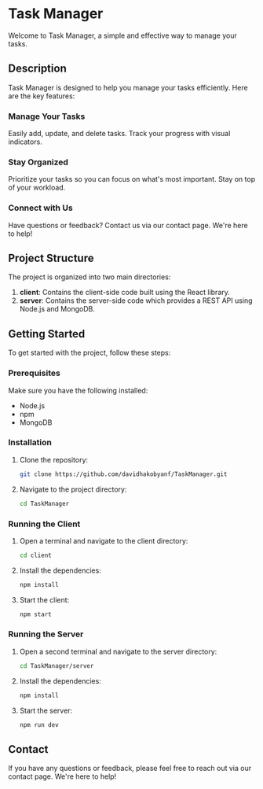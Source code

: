 # Task Manager

Welcome to Task Manager, a simple and effective way to manage your tasks.

## Description

Task Manager is designed to help you manage your tasks efficiently. Here are the key features:

### Manage Your Tasks
Easily add, update, and delete tasks. Track your progress with visual indicators.

### Stay Organized
Prioritize your tasks so you can focus on what's most important. Stay on top of your workload.

### Connect with Us
Have questions or feedback? Contact us via our contact page. We're here to help!

## Project Structure

The project is organized into two main directories:

1. **client**: Contains the client-side code built using the React library.
2. **server**: Contains the server-side code which provides a REST API using Node.js and MongoDB.

## Getting Started

To get started with the project, follow these steps:

### Prerequisites

Make sure you have the following installed:
- Node.js
- npm
- MongoDB

### Installation

1. Clone the repository:
    ```sh
    git clone https://github.com/davidhakobyanf/TaskManager.git
    ```
2. Navigate to the project directory:
    ```sh
    cd TaskManager
    ```

### Running the Client

1. Open a terminal and navigate to the client directory:
    ```sh
    cd client
    ```
2. Install the dependencies:
    ```sh
    npm install
    ```
3. Start the client:
    ```sh
    npm start
    ```

### Running the Server

1. Open a second terminal and navigate to the server directory:
    ```sh
    cd TaskManager/server
    ```
2. Install the dependencies:
    ```sh
    npm install
    ```
3. Start the server:
    ```sh
    npm run dev
    ```

## Contact

If you have any questions or feedback, please feel free to reach out via our contact page. We're here to help!
